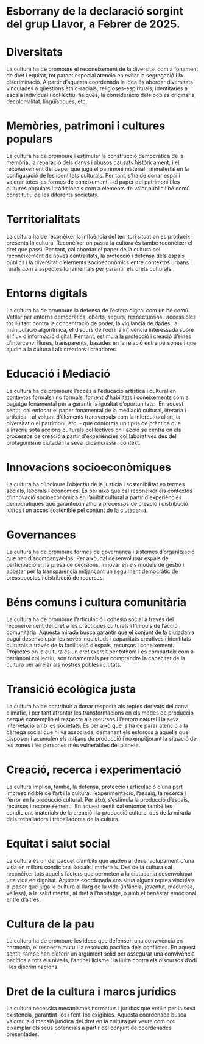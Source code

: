 # Esborrany de la declaració sorgint del grup Llavor, a Febrer de 2025.

# Diversitats
La cultura ha de promoure el reconeixement de la diversitat com a fonament de dret i equitat, tot parant especial atenció en evitar la segregació i la discriminació. 
A partir d’aquesta coordenada la idea és abordar diversitats vinculades a qüestions ètnic-racials, religioses-espirituals, identitàries a escala individual i col·lectiu, físiques, la consideració dels pobles originaris, decolonialitat, lingüístiques, etc.

# Memòries, patrimoni i cultures populars
La cultura ha de promoure i estimular la construcció democràtica de la memòria, la reparació dels danys i abusos causats històricament, i el reconeixement del paper que juga el patrimoni material i immaterial en la configuració de les identitats culturals. 
Per tant, s’ha de donar espai i valorar totes les formes de coneixement, i el paper del patrimoni i les cultures populars i tradicionals com a elements de valor públic i bé comú constitutiu de les diferents societats. 

# Territorialitats
La cultura ha de reconèixer la influència del territori situat on es produeix i presenta la cultura. Reconèixer on passa la cultura és també reconèixer el dret que passi. 
Per tant, cal abordar el paper de la cultura pel reconeixement de noves centralitats, la protecció i defensa dels espais públics i la diversitat d’elements socioeconòmics entre contextos urbans i rurals com a aspectes fonamentals per garantir els drets culturals.

# Entorns digitals
La cultura ha de promoure la defensa de l’esfera digital com un bé comú. 
Vetllar per entorns democràtics, oberts, segurs, respectuosos i accessibles tot lluitant contra la concentració de poder, la vigilància de dades, la manipulació algorítmica, el discurs de l’odi i la influència interessada sobre el flux d’informació digital. 
Per tant, estimula la protecció i creació d’eines d’intercanvi lliures, transparents, basades en la relació entre persones i que ajudin a la cultura i als creadors i creadores. 

# Educació i Mediació
La cultura ha de promoure l’accés a l'educació artística i cultural en contextos formals i no formals, foment d'habilitats i coneixements com a bagatge fonamental per a garantir la igualtat d’oportunitats. 
En aquest sentit, cal enfocar el paper fonamental de la mediació cultural, literària i artística - al voltant d’elements transversals com la interculturalitat, la diversitat o el patrimoni, etc. - que conforma un tipus de pràctica que s'inscriu sota accions culturals col·lectives on l'acció se centra en els processos de creació a partir d'experiències col·laboratives des del protagonisme ciutadà i la seva idiosincràsia i context.

# Innovacions socioeconòmiques
La cultura ha d’incloure l’objectiu de la justícia i sostenibilitat en termes socials, laborals i econòmics. 
És per això que cal reconèixer els contextos d’innovació socioeconòmica en l’àmbit cultural a partir d'experiències democràtiques que garanteixin alhora processos de creació i distribució justos i un accés sostenible pel conjunt de la ciutadania.

# Governances
La cultura ha de promoure formes de governança i sistemes d’organització que han d’acompanyar-los. 
Per això, cal desenvolupar espais de participació en la presa de decisions, innovar en els models de gestió i apostar per la transparència mitjançant un seguiment democràtic de pressupostos i distribució de recursos.

# Béns comuns i cultura comunitària
La cultura ha de promoure l’articulació i cohesió social a través del reconeixement del dret a les pràctiques culturals i l’impuls de l’acció comunitària. 
Aquesta mirada busca garantir que el conjunt de la ciutadania pugui desenvolupar les seves inquietuds i capacitats creatives i identitats culturals a través de la facilitació d’espais, recursos i coneixement. 
Projectes on la cultura és un dret exercit per tothom i es comparteix com a patrimoni col·lectiu, són fonamentals per comprendre la capacitat de la cultura per arrelar als nostres pobles i ciutats.

# Transició ecològica justa
La cultura ha de contribuir a donar resposta als reptes derivats del canvi climàtic, i per tant afrontar les transformacions en els modes de producció perquè contemplin el respecte als recursos i l’entorn natural i la seva interrelació amb les societats. 
És per això que  s’ha de parar atenció a la càrrega social que hi va associada, demanant els esforços a aquells que disposen i acumulen els mitjans de producció i no empitjorant la situació de les zones i les persones més vulnerables del planeta.

# Creació, recerca i experimentació
La cultura implica, també, la defensa, protecció i articulació d’una part imprescindible de l’art i la cultura: l’experimentació, l’assaig, la recerca i l’error en la producció cultural. 
Per això, s’estimula la producció d’espais, recursos i reconeixement.  En aquest sentit cal entomar també les condicions materials de la creació i la producció cultural des de la mirada dels treballadors i treballadores de la cultura.

# Equitat i salut social
La cultura és un del paquet d’àmbits que ajuden al desenvolupament d’una vida en millors condicions socials i materials. 
Des de la cultura cal reconèixer tots aquells factors que permeten a la ciutadania desenvolupar una vida en dignitat. Aquesta coordenada ens situa alguns reptes vinculats al paper que juga la cultura al llarg de la vida (infància, joventut, maduresa, vellesa), a la salut mental, al dret a l’habitatge, o amb el benestar emocional, entre d’altres.

# Cultura de la pau
La cultura ha de promoure les idees que defensen una convivència en harmonia, el respecte mutu i la resolució pacífica dels conflictes. 
En aquest sentit, també han d’oferir un argument sòlid per assegurar una convivència pacífica a tots els nivells, l’antibel·licisme i la lluita contra els discursos d’odi i les discriminacions.

# Dret de la cultura i marcs jurídics
La cultura necessita mecanismes normatius i jurídics que vetllin per la seva existència, garantint-los i fent-los exigibles. 
Aquesta coordenada busca valorar la dimensió jurídica del dret en la cultura per veure com pot eixamplar els seus potencials a partir del conjunt de coordenades presentades.
